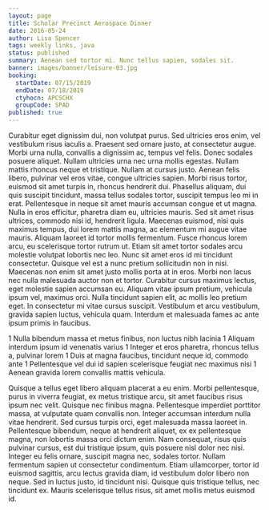 ```yaml
---
layout: page
title: Scholar Precinct Aerospace Dinner
date: 2016-05-24
author: Lisa Spencer
tags: weekly links, java
status: published
summary: Aenean sed tortor mi. Nunc tellus sapien, sodales sit.
banner: images/banner/leisure-03.jpg
booking:
  startDate: 07/15/2019
  endDate: 07/18/2019
  ctyhocn: APCSCHX
  groupCode: SPAD
published: true
---
```

Curabitur eget dignissim dui, non volutpat purus. Sed ultricies eros enim, vel vestibulum risus iaculis a. Praesent sed ornare justo, at consectetur augue. Morbi urna nulla, convallis a dignissim ac, tempus vel felis. Donec sodales posuere aliquet. Nullam ultricies urna nec urna mollis egestas. Nullam mattis rhoncus neque et tristique. Nullam at cursus justo. Aenean felis libero, pulvinar vel eros vitae, congue ultricies sapien. Morbi risus tortor, euismod sit amet turpis in, rhoncus hendrerit dui. Phasellus aliquam, dui quis suscipit tincidunt, massa tellus sodales tortor, suscipit tempus leo mi in erat. Pellentesque in neque sit amet mauris accumsan congue et ut magna. Nulla in eros efficitur, pharetra diam eu, ultricies mauris. Sed sit amet risus ultrices, commodo nisi id, hendrerit ligula. Maecenas euismod, nisi quis maximus tempus, dui lorem mattis magna, ac elementum mi augue vitae mauris. Aliquam laoreet id tortor mollis fermentum.
Fusce rhoncus lorem arcu, eu scelerisque tortor rutrum ut. Etiam sit amet tortor sodales arcu molestie volutpat lobortis nec leo. Nunc sit amet eros id mi tincidunt consectetur. Quisque vel est a nunc pretium sollicitudin non in nisi. Maecenas non enim sit amet justo mollis porta at in eros. Morbi non lacus nec nulla malesuada auctor non et tortor. Curabitur cursus maximus lectus, eget molestie sapien accumsan eu. Aliquam vitae ipsum pretium, vehicula ipsum vel, maximus orci. Nulla tincidunt sapien elit, ac mollis leo pretium eget. In consectetur mi vitae cursus suscipit. Vestibulum et arcu vestibulum, gravida sapien luctus, vehicula quam. Interdum et malesuada fames ac ante ipsum primis in faucibus.

1 Nulla bibendum massa et metus finibus, non luctus nibh lacinia
1 Aliquam interdum ipsum id venenatis varius
1 Integer et eros pharetra, rhoncus tellus a, pulvinar lorem
1 Duis at magna faucibus, tincidunt neque id, commodo ante
1 Pellentesque vel dui id sapien scelerisque feugiat nec maximus nisi
1 Aenean gravida lorem convallis mattis vehicula.

Quisque a tellus eget libero aliquam placerat a eu enim. Morbi pellentesque, purus in viverra feugiat, ex metus tristique arcu, sit amet faucibus risus ipsum nec velit. Quisque nec finibus magna. Pellentesque imperdiet porttitor massa, at vulputate quam convallis non. Integer accumsan interdum nulla vitae hendrerit. Sed cursus turpis orci, eget malesuada massa laoreet in. Pellentesque bibendum, neque at hendrerit aliquet, ex ex pellentesque magna, non lobortis massa orci dictum enim. Nam consequat, risus quis pulvinar cursus, est dui tristique ipsum, quis posuere nisl dolor nec nisi. Integer eu felis ornare, suscipit magna nec, sodales tortor. Nullam fermentum sapien ut consectetur condimentum. Etiam ullamcorper, tortor id euismod sagittis, arcu lectus gravida diam, id vestibulum dolor libero non neque. Sed in luctus justo, id tincidunt nisi. Quisque quis tristique tellus, nec tincidunt ex. Mauris scelerisque tellus risus, sit amet mollis metus euismod id.
